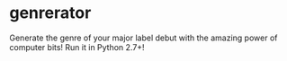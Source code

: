 genrerator
==========

Generate the genre of your major label debut with the amazing power of computer bits!  Run it in Python 2.7+!
